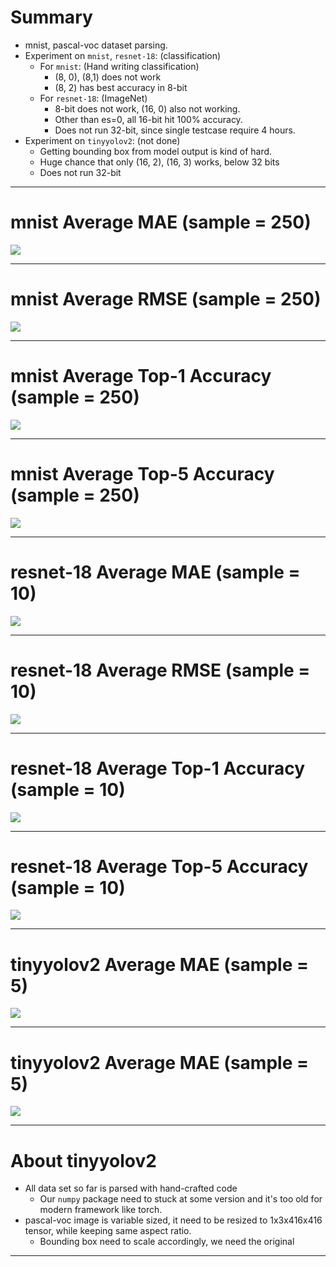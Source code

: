 
# Summary

- mnist, pascal-voc dataset parsing.
- Experiment on `mnist`, `resnet-18`: (classification)
	- For `mnist`: (Hand writing classification)
		- (8, 0), (8,1) does not work
		- (8, 2) has best accuracy in 8-bit
	- For `resnet-18`: (ImageNet)
		- 8-bit does not work, (16, 0) also not working.
		- Other than es=0, all 16-bit hit 100% accuracy.
		- Does not run 32-bit, since single testcase require 4 hours.
- Experiment on `tinyyolov2`: (not done)
	- Getting bounding box from model output is kind of hard.
	- Huge chance that only (16, 2), (16, 3) works, below 32 bits
	- Does not run 32-bit

---
# mnist Average MAE (sample = 250)


![](mnist_mae.png)

---
# mnist Average RMSE (sample = 250)


![](mnist_rmse.png)

---
# mnist Average Top-1 Accuracy (sample = 250)


![](mnist_top1_accuracy.png)

---
# mnist Average Top-5 Accuracy (sample = 250)

![](mnist_top5_accuracy.png)

---

# resnet-18 Average MAE (sample = 10)

![](resnet18_mae.png)

---
# resnet-18 Average RMSE (sample = 10)

![](resnet18_rmse.png)

---
# resnet-18 Average Top-1 Accuracy (sample = 10)

![](resnet18_top1_accuracy.png)

---
# resnet-18 Average Top-5 Accuracy (sample = 10)

![](resnet18_top5_accuracy.png)

---

# tinyyolov2 Average MAE (sample = 5)

![](tinyyolov2-7_mae.png)

---
# tinyyolov2 Average MAE (sample = 5)

![](tinyyolov2-7_rmse.png)

---

# About tinyyolov2

- All data set so far is parsed with hand-crafted code
	- Our `numpy` package need to stuck at some version and it's too old for modern framework like torch.
- pascal-voc image is variable sized, it need to be resized to 1x3x416x416 tensor, while keeping same aspect ratio.
	- Bounding box need to scale accordingly, we need the original

---

